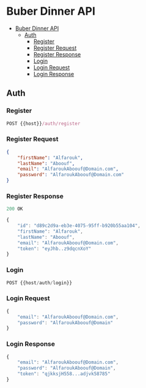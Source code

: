 # Buber Dinner API

- [Buber Dinner API](#buber-dinner-api)
  - [Auth](#auth)
    - [Register](#register)
    - [Register Request](#register-request)
    - [Register Response](#register-response)
    - [Login](#login)
    - [Login Request](#login-request)
    - [Login Response](#login-response)

## Auth

### Register

```js
POST {{host}}/auth/register
```

### Register Request

```json
{
    "firstName": "Alfarouk",
    "lastName": "Aboouf",
    "email": "AlfaroukAboouf@Domain.com",
    "password": "AlfaroukAboouf@Domain.com"
}
```

### Register Response

```js
200 OK
```

```js
{
    "id": "d89c2d9a-eb3e-4075-95ff-b920b55aa104",
    "firstName": "Alfarouk",
    "lastName": "Aboouf",
    "email": "AlfaroukAboouf@Domain.com",
    "token": "eyJhb..z9dqcnXoY"
}
```

### Login

```js
POST {{host/auth/login}}
```

### Login Request

```js
{
    "email": "AlfaroukAboouf@Domain.com",
    "password": "AlfaroukAboouf@Domain"
}
```

### Login Response

```js
{
    "email": "AlfaroukAboouf@Domain.com",
    "password": "AlfaroukAboouf@Domain",
    "token": "qjkksjH558...adjvk58785"
}
```



